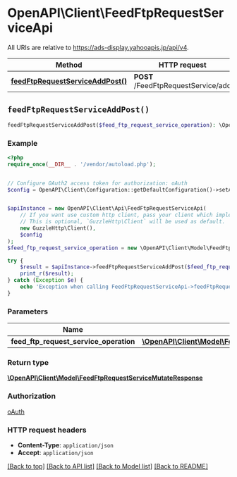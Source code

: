 # OpenAPI\Client\FeedFtpRequestServiceApi

All URIs are relative to https://ads-display.yahooapis.jp/api/v4.

Method | HTTP request | Description
------------- | ------------- | -------------
[**feedFtpRequestServiceAddPost()**](FeedFtpRequestServiceApi.md#feedFtpRequestServiceAddPost) | **POST** /FeedFtpRequestService/add | 


## `feedFtpRequestServiceAddPost()`

```php
feedFtpRequestServiceAddPost($feed_ftp_request_service_operation): \OpenAPI\Client\Model\FeedFtpRequestServiceMutateResponse
```



### Example

```php
<?php
require_once(__DIR__ . '/vendor/autoload.php');


// Configure OAuth2 access token for authorization: oAuth
$config = OpenAPI\Client\Configuration::getDefaultConfiguration()->setAccessToken('YOUR_ACCESS_TOKEN');


$apiInstance = new OpenAPI\Client\Api\FeedFtpRequestServiceApi(
    // If you want use custom http client, pass your client which implements `GuzzleHttp\ClientInterface`.
    // This is optional, `GuzzleHttp\Client` will be used as default.
    new GuzzleHttp\Client(),
    $config
);
$feed_ftp_request_service_operation = new \OpenAPI\Client\Model\FeedFtpRequestServiceOperation(); // \OpenAPI\Client\Model\FeedFtpRequestServiceOperation

try {
    $result = $apiInstance->feedFtpRequestServiceAddPost($feed_ftp_request_service_operation);
    print_r($result);
} catch (Exception $e) {
    echo 'Exception when calling FeedFtpRequestServiceApi->feedFtpRequestServiceAddPost: ', $e->getMessage(), PHP_EOL;
}
```

### Parameters

Name | Type | Description  | Notes
------------- | ------------- | ------------- | -------------
 **feed_ftp_request_service_operation** | [**\OpenAPI\Client\Model\FeedFtpRequestServiceOperation**](../Model/FeedFtpRequestServiceOperation.md)|  | [optional]

### Return type

[**\OpenAPI\Client\Model\FeedFtpRequestServiceMutateResponse**](../Model/FeedFtpRequestServiceMutateResponse.md)

### Authorization

[oAuth](../../README.md#oAuth)

### HTTP request headers

- **Content-Type**: `application/json`
- **Accept**: `application/json`

[[Back to top]](#) [[Back to API list]](../../README.md#endpoints)
[[Back to Model list]](../../README.md#models)
[[Back to README]](../../README.md)
